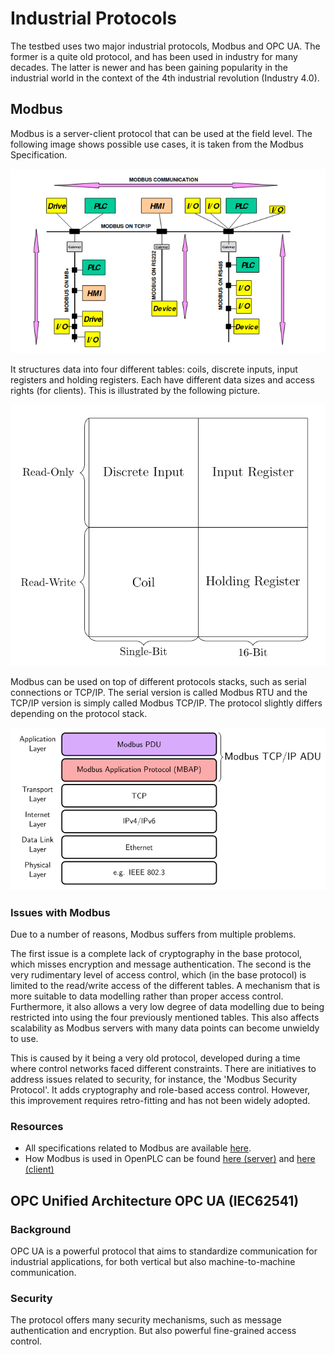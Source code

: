# Industrial Protocols

The testbed uses two major industrial protocols, Modbus and OPC UA.
The former is a quite old protocol, and has been used in industry for many decades.
The latter is newer and has been gaining popularity in the industrial world in the context of the 4th industrial revolution (Industry 4.0).

## Modbus

Modbus is a server-client protocol that can be used at the field level. The following image shows possible use cases, it is taken from the Modbus Specification.

![Image](./images/modbus_3.png)

It structures data into four different tables: coils, discrete inputs, input registers and holding registers.
Each have different data sizes and access rights (for clients). This is illustrated by the following picture. 

![Image](./images/modbus_1.png)

Modbus can be used on top of different protocols stacks, such as serial connections or TCP/IP.
The serial version is called Modbus RTU and the TCP/IP version is simply called Modbus TCP/IP.
The protocol slightly differs depending on the protocol stack.

![Image](./images/modbus_2.png)

### Issues with Modbus

Due to a number of reasons, Modbus suffers from multiple problems.

The first issue is a complete lack of cryptography in the base protocol, which misses encryption and message authentication.
The second is the very rudimentary level of access control, which (in the base protocol) is limited to the read/write access of the different tables.
A mechanism that is more suitable to data modelling rather than proper access control.
Furthermore, it also allows a very low degree of data modelling due to being restricted into using the four previously mentioned tables.
This also affects scalability as Modbus servers with many data points can become unwieldy to use. 

This is caused by it being a very old protocol, developed during a time where control networks faced different constraints. 
There are initiatives to address issues related to security, for instance, the 'Modbus Security Protocol'.
It adds cryptography and role-based access control.
However, this improvement requires retro-fitting and has not been widely adopted.

### Resources

- All specifications related to Modbus are available [here](https://modbus.org/specs.php).
- How Modbus is used in OpenPLC can be found [here (server)](https://www.openplcproject.com/reference/modbus-slave/) and [here (client)](https://www.openplcproject.com/reference/modbus-master/)

## OPC Unified Architecture OPC UA (IEC62541)

### Background

OPC UA is a powerful protocol that aims to standardize communication for industrial applications, for both vertical but also machine-to-machine communication.

### Security

The protocol offers many security mechanisms, such as message authentication and encryption. But also powerful fine-grained access control.